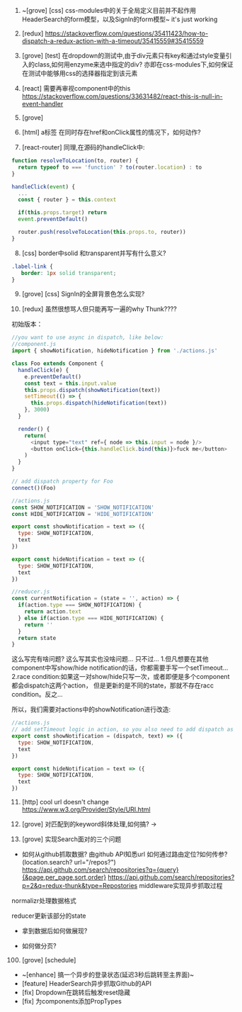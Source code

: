 1. ~[grove] [css] css-modules中的关于全局定义目前并不起作用
HeaderSearch的form模型，以及SignIn的form模型~
it's just working

2. [redux]
https://stackoverflow.com/questions/35411423/how-to-dispatch-a-redux-action-with-a-timeout/35415559#35415559

3. [grove] [test] 在dropdown的测试中,由于div元素只有key和通过style变量引入的class,如何用enzyme来选中指定的div?
亦即在css-modules下,如何保证在测试中能够用css的选择器指定到该元素

4. [react] 需要再审视component中的this
https://stackoverflow.com/questions/33631482/react-this-is-null-in-event-handler

5. [grove]

6. [html] a标签 在同时存在href和onClick属性的情况下，如何动作?

7. [react-router] 同理<Link>,在源码的handleClick中:

```js
function resolveToLocation(to, router) {
  return typeof to === 'function' ? to(router.location) : to
}

handleClick(event) {
  ...
  const { router } = this.context

  if(this.props.target) return
  event.preventDefault()

  router.push(resolveToLocation(this.props.to, router))
}

```

8. [css] border中solid 和transparent并写有什么意义?
```scss
.label-link {
   border: 1px solid transparent;
}
```

9. [grove] [css] SignIn的全屏背景色怎么实现?

10. [redux] 虽然很想骂人但只能再写一遍的why Thunk????

初始版本：
```js
//you want to use async in dispatch, like below:
//component.js
import { showNotification, hideNotification } from './actions.js'

class Foo extends Component {
  handleClick(e) {
    e.preventDefault()
    const text = this.input.value
    this.props.dispatch(showNotification(text))
    setTimeout(() => {
      this.props.dispatch(hideNotification(text))
    }, 3000)
  }

  render() {
    return(
      <input type="text" ref={ node => this.input = node }/>
      <button onClick={this.handleClick.bind(this)}>fuck me</button>
    )
  }
}

// add dispatch property for Foo
connect()(Foo)

//actions.js
const SHOW_NOTIFICATION = 'SHOW_NOTIFICATION'
const HIDE_NOTIFICATION = 'HIDE_NOTIFICATION'

export const showNotification = text => ({
  type: SHOW_NOTIFICATION,
  text
})

export const hideNotification = text => ({
  type: SHOW_NOTIFICATION,
  text
})

//reducer.js
const currentNotification = (state = '', action) => {
  if(action.type === SHOW_NOTIFICATION) {
    return action.text
  } else if(action.type === HIDE_NOTIFICATION) {
    return ''
  }
  return state
}

```
这么写完有啥问题?
这么写其实也没啥问题...
只不过...
1.但凡想要在其他component中写show/hide notification的话，你都需要手写一个setTimeout...
2.race condition:如果这一对show/hide只写一次，或者即便是多个component都会dispatch这两个action，
但是更新的是不同的state，那就不存在racc condition。反之...

所以，我们需要对actions中的showNotification进行改造:

```js
//actions.js
// add setTimeout logic in action, so you also need to add dispatch as parms
export const showNotification = (dispatch, text) => ({
  type: SHOW_NOTIFICATION,
  text
})

export const hideNotification = text => ({
  type: SHOW_NOTIFICATION,
  text
})

```
11. [http] cool url doesn't change
https://www.w3.org/Provider/Style/URI.html

12. [grove] 对匹配到的keyword斜体处理,如何搞? ->

13. [grove] 实现Search面对的三个问题
+ 如何从github抓取数据?
由github API知悉url
  如何通过路由定位?如何传参?(location.search? url="/repos?")
  https://api.github.com/search/repositories?q={query}{&page,per_page,sort,order}
  https://api.github.com/search/repositories?p=2&q=redux-thunk&type=Repostories
middleware实现异步抓取过程

normalizr处理数据格式

reducer更新该部分的state

+ 拿到数据后如何做展现?

+ 如何做分页?

100. [grove] [schedule]
+ ~[enhance] 搞一个异步的登录状态(延迟3秒后跳转至主界面)~
+ [feature] HeaderSearch异步抓取Github的API
+ [fix] Dropdown在跳转后触发reset隐藏
+ [fix] 为components添加PropTypes
